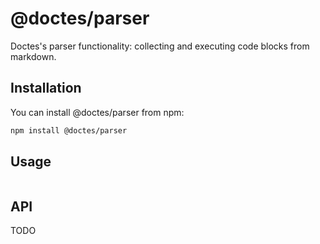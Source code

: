 # @doctes/parser

Doctes's parser functionality: collecting and executing code blocks from markdown.

## Installation

You can install @doctes/parser from npm:

```bash
npm install @doctes/parser
```

## Usage
  
```js

```

## API

TODO